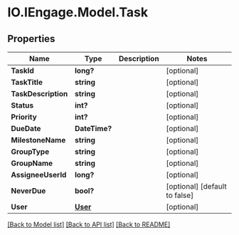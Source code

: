 # IO.IEngage.Model.Task
## Properties

Name | Type | Description | Notes
------------ | ------------- | ------------- | -------------
**TaskId** | **long?** |  | [optional] 
**TaskTitle** | **string** |  | [optional] 
**TaskDescription** | **string** |  | [optional] 
**Status** | **int?** |  | [optional] 
**Priority** | **int?** |  | [optional] 
**DueDate** | **DateTime?** |  | [optional] 
**MilestoneName** | **string** |  | [optional] 
**GroupType** | **string** |  | [optional] 
**GroupName** | **string** |  | [optional] 
**AssigneeUserId** | **long?** |  | [optional] 
**NeverDue** | **bool?** |  | [optional] [default to false]
**User** | [**User**](User.md) |  | [optional] 

[[Back to Model list]](../README.md#documentation-for-models) [[Back to API list]](../README.md#documentation-for-api-endpoints) [[Back to README]](../README.md)

